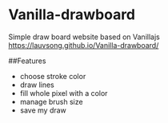 # Vanilla-drawboard
Simple draw board website based on Vanillajs
https://lauvsong.github.io/Vanilla-drawboard/

##Features
- choose stroke color
- draw lines
- fill whole pixel with a color
- manage brush size
- save my draw